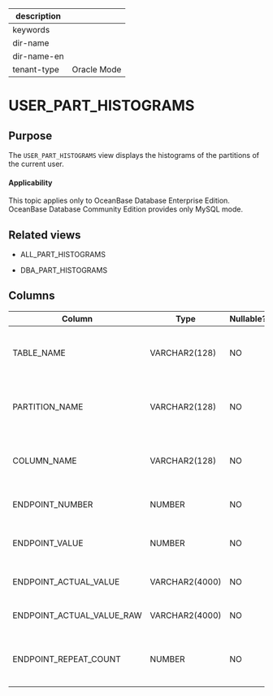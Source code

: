 | description ||
|---|---|
| keywords ||
| dir-name ||
| dir-name-en ||
| tenant-type | Oracle Mode |

USER_PART_HISTOGRAMS
=========================================

Purpose
--------------------

The `USER_PART_HISTOGRAMS` view displays the histograms of the partitions of the current user.

<main id="notice" >
    <h4>Applicability</h4>
    <p>This topic applies only to OceanBase Database Enterprise Edition. OceanBase Database Community Edition provides only MySQL mode. </p>
  </main>

Related views
----------------------

* ALL_PART_HISTOGRAMS

* DBA_PART_HISTOGRAMS

Columns
----------------------

| Column | Type | Nullable? | Description |
|---------------------------|----------------|------------|---------------|
| TABLE_NAME | VARCHAR2(128) | NO | The name of the table where the histogram belongs. |
| PARTITION_NAME | VARCHAR2(128) | NO | The name of the partition where the histogram belongs. |
| COLUMN_NAME | VARCHAR2(128) | NO | The name of the column where the histogram belongs. |
| ENDPOINT_NUMBER | NUMBER | NO | The number of bucket accumulations. |
| ENDPOINT_VALUE | NUMBER | NO | The normalized endpoint value of the bucket. |
| ENDPOINT_ACTUAL_VALUE | VARCHAR2(4000) | NO | The endpoint value of the bucket. |
| ENDPOINT_ACTUAL_VALUE_RAW | VARCHAR2(4000) | NO | The binary endpoint value of the bucket. |
| ENDPOINT_REPEAT_COUNT | NUMBER | NO | The number of times that the endpoint value of the bucket appears. |
